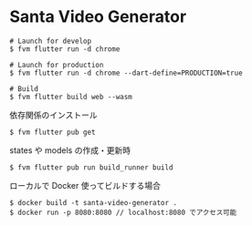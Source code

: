 # Santa Video Generator

```
# Launch for develop
$ fvm flutter run -d chrome

# Launch for production
$ fvm flutter run -d chrome --dart-define=PRODUCTION=true

# Build
$ fvm flutter build web --wasm
```

依存関係のインストール

```
$ fvm flutter pub get
```

states や models の作成・更新時

```
$ fvm flutter pub run build_runner build
```

ローカルで Docker 使ってビルドする場合

```
$ docker build -t santa-video-generator .
$ docker run -p 8080:8080 // localhost:8080 でアクセス可能
```
